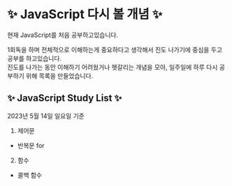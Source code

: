 # ✨ JavaScript 다시 볼 개념 ✨

현재 JavaScript를 처음 공부하고있습니다.   

1회독을 하며 전체적으로 이해하는게 중요하다고 생각해서 진도 나가기에 중심을 두고 공부를 하고있습니다.  
진도를 나가는 동안 이해하기 어려웠거나 헷갈리는 개념을 모아, 일주일에 하루 다시 공부하기 위해 목록을 만들었습니다.  
  

    
  

  
## ✨ JavaScript Study List ✨
2023년 5월 14일 일요일 기준

1. 제어문
- 반복문 for

2. 함수
- 콜백 함수